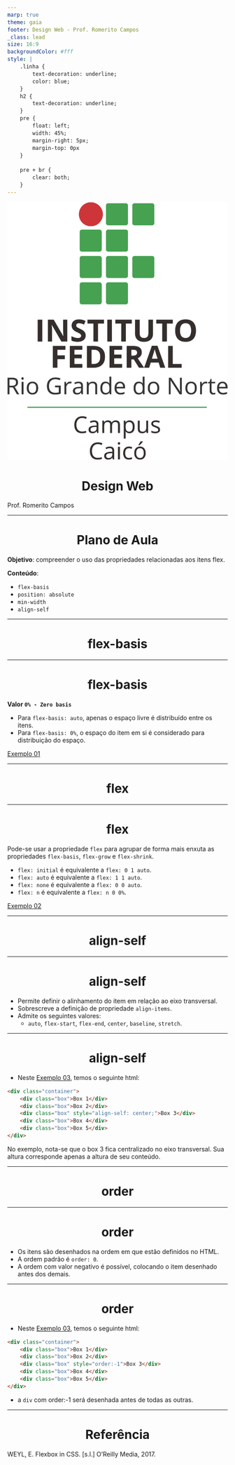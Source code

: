 ```yaml
---
marp: true
theme: gaia
footer: Design Web - Prof. Romerito Campos
_class: lead
size: 16:9
backgroundColor: #fff
style: |
    .linha {
        text-decoration: underline;
        color: blue;
    } 
    h2 {
        text-decoration: underline;
    }    
    pre {
        float: left;
        width: 45%;
        margin-right: 5px;
        margin-top: 0px
    }

    pre + br {
        clear: both;
    }
---
```


![w:120 h:120](../../assets/ifrn-vertical.png)
# Design Web
Prof. Romerito Campos

---

# Plano de Aula

**Objetivo**: compreender o uso das propriedades relacionadas aos itens flex.

**Conteúdo**:

- `flex-basis`
- `position: absolute`
- `min-width`
- `align-self`


---
<style scoped>
section {
    display: flex;
    flex-direction: column;
    justify-content: center;
    align-items:center;
}

h1 {
    text-align:center;
}
</style>
# flex-basis

---
# flex-basis

**Valor `0% - Zero basis`**

- Para `flex-basis: auto`, apenas o espaço livre é distribuído entre os itens.
- Para `flex-basis: 0%`, o espaço do item em si é considerado para distribuição do espaço.

[Exemplo 01](http://localhost:8000//exemplo01.html)


---
<style scoped>
section {
    display: flex;
    flex-direction: column;
    justify-content: center;
    align-items:center;
}

h1 {
    text-align:center;
}
</style>
# flex

---

# flex

Pode-se usar a propriedade `flex` para agrupar de forma mais enxuta as propriedades `flex-basis`, `flex-grow` e `flex-shrink`.
  
- `flex: initial` é equivalente a `flex: 0 1 auto`.
- `flex: auto` é equivalente a `flex: 1 1 auto`.
- `flex: none` é equivalente a `flex: 0 0 auto`.
- `flex: n` é equivalente a `flex: n 0 0%`.

[Exemplo 02](http://localhost:8000/exemplo02.html)

---
<style scoped>
section {
    display: flex;
    flex-direction: column;
    justify-content: center;
    align-items:center;
}

h1 {
    text-align:center;
}
</style>
# align-self
---

# align-self

- Permite definir o alinhamento do item em relação ao eixo transversal.
- Sobrescreve a definição de propriedade `align-items`.
- Admite os seguintes valores:
    - `auto`, `flex-start`, `flex-end`, `center`, `baseline`, `stretch`.


---
# align-self

<style scoped>
pre {
    width: 100%
}
</style>

- Neste [Exemplo 03](http://localhost:8000/exemplo03.html), temos o seguinte html:

```html
<div class="container">
    <div class="box">Box 1</div>
    <div class="box">Box 2</div>
    <div class="box" style="align-self: center;">Box 3</div>
    <div class="box">Box 4</div>
    <div class="box">Box 5</div>
</div>
```

No exemplo, nota-se que o box 3 fica centralizado no eixo transversal. Sua altura corresponde apenas a altura de seu conteúdo.

---
<style scoped>
section {
    display: flex;
    flex-direction: column;
    justify-content: center;
    align-items:center;
}

h1 {
    text-align:center;
}
</style>
# order

---
# order

- Os itens são desenhados na ordem em que estão definidos no HTML.
- A ordem padrão é `order: 0`.
- A ordem com valor negativo é possível, colocando o item desenhado antes dos demais.


---

# order
<style scoped>
pre {
    width:100%;
}
</style>

- Neste [Exemplo 03](http://localhost:8000/exemplo03.html), temos o seguinte html:

```html
<div class="container">
    <div class="box">Box 1</div>
    <div class="box">Box 2</div>
    <div class="box" style="order:-1">Box 3</div>
    <div class="box">Box 4</div>
    <div class="box">Box 5</div>
</div>
```
- a `div` com order:-1 será desenhada antes de todas as outras. 

---
# Referência

WEYL, E. Flexbox in CSS. [s.l.] O’Reilly Media, 2017.


